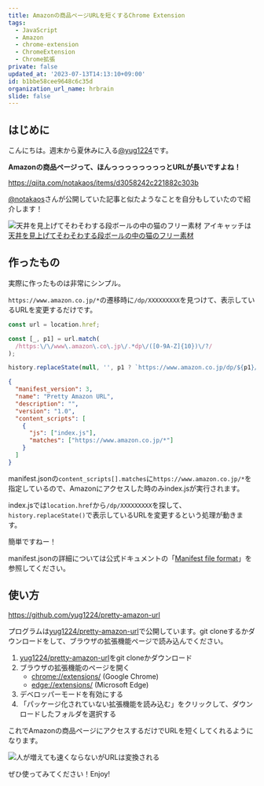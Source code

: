 ```yaml
---
title: Amazonの商品ページURLを短くするChrome Extension
tags:
  - JavaScript
  - Amazon
  - chrome-extension
  - ChromeExtension
  - Chrome拡張
private: false
updated_at: '2023-07-13T14:13:10+09:00'
id: b1bbe58cee9648c6c35d
organization_url_name: hrbrain
slide: false
---
```

## はじめに

こんにちは。週末から夏休みに入る[@yug1224](https://twitter.com/yug1224)です。

**Amazonの商品ページって、ほんっっっっっっっっとURLが長いですよね！**

https://qiita.com/notakaos/items/d3058242c221882c303b

[@notakaos](https://twitter.com/notakaos)さんが公開していた記事と似たようなことを自分もしていたので紹介します！

![天井を見上げてそわそわする段ボールの中の猫のフリー素材](https://qiita-image-store.s3.ap-northeast-1.amazonaws.com/0/106236/fa608364-ff8c-86fa-309b-cb6b25470d66.jpeg)
アイキャッチは[天井を見上げてそわそわする段ボールの中の猫のフリー素材](https://www.pakutaso.com/20220429101post-36967.html)

## 作ったもの

実際に作ったものは非常にシンプル。

`https://www.amazon.co.jp/*`の遷移時に`/dp/XXXXXXXXX`を見つけて、表示しているURLを変更するだけです。


```js:index.js
const url = location.href;

const [_, p1] = url.match(
  /https:\/\/www\.amazon\.co\.jp\/.*dp\/([0-9A-Z]{10})\/?/
);

history.replaceState(null, '', p1 ? `https://www.amazon.co.jp/dp/${p1}/` : url);
```

```json:manifest.json
{
  "manifest_version": 3,
  "name": "Pretty Amazon URL",
  "description": "",
  "version": "1.0",
  "content_scripts": [
    {
      "js": ["index.js"],
      "matches": ["https://www.amazon.co.jp/*"]
    }
  ]
}
```

manifest.jsonの`content_scripts[].matches`に`https://www.amazon.co.jp/*`を指定しているので、Amazonにアクセスした時のみindex.jsが実行されます。

index.jsでは`location.href`から`/dp/XXXXXXXXX`を探して、`history.replaceState()`で表示しているURLを変更するという処理が動きます。

簡単ですねー！

manifest.jsonの詳細については公式ドキュメントの「[Manifest file format](https://developer.chrome.com/docs/extensions/mv3/manifest/)」を参照してください。


## 使い方

https://github.com/yug1224/pretty-amazon-url

プログラムは[yug1224/pretty-amazon-url](https://github.com/yug1224/pretty-amazon-url)で公開しています。git cloneするかダウンロードをして、ブラウザの拡張機能ページで読み込んでください。

1. [yug1224/pretty-amazon-url](https://github.com/yug1224/pretty-amazon-url)をgit cloneかダウンロード
1. ブラウザの拡張機能のページを開く
    - [chrome://extensions/](chrome://extensions/) (Google Chrome)
    - [edge://extensions/](edge://extensions/) (Microsoft Edge)
1. デベロッパーモードを有効にする
1. 「パッケージ化されていない拡張機能を読み込む」をクリックして、ダウンロードしたフォルダを選択する

これでAmazonの商品ページにアクセスするだけでURLを短くしてくれるようになります。

![人が増えても速くならないがURLは変換される](https://qiita-image-store.s3.ap-northeast-1.amazonaws.com/0/106236/58f193b7-7270-fd4a-e353-3df4c6c52966.gif)

ぜひ使ってみてください！Enjoy!
